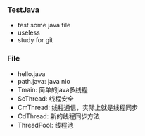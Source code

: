### TestJava
- test some java file
- useless
- study for git

### File
- hello.java
- path.java:   java nio
- Tmain:       简单的java多线程
- ScThread:    线程安全
- CmThread:    线程通信，实际上就是线程同步
- CdThread:    新的线程同步方法
- ThreadPool:  线程池
